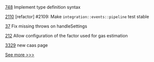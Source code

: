 
[748](https://github.com/hyperledger-labs/solang/pull/748) Implement type definition syntax

[2110](https://github.com/hyperledger/iroha/pull/2110) [refactor] #2109: Make `integration::events::pipeline` test stable

[37](https://github.com/hyperledger-labs/acapy-java-client/pull/37) Fix missing throws on handleSettings

[212](https://github.com/hyperledger/firefly-ethconnect/pull/212) Allow configuration of the factor used for gas estimation

[3329](https://github.com/hyperledger/fabric/pull/3329) new caas page


[See more >>>](https://start-here.hyperledger.org/pull-requests)
